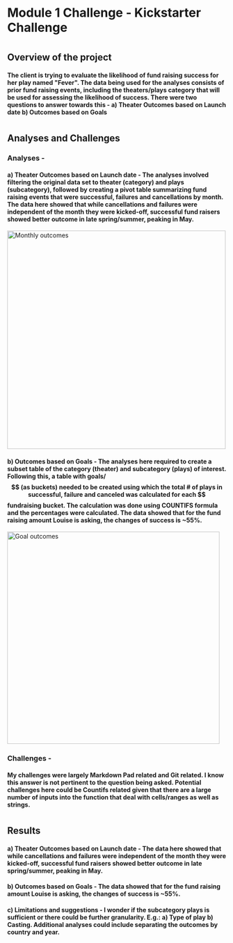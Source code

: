 # Module 1 Challenge - Kickstarter Challenge 
#
## Overview of the project
#### The client is trying to evaluate the likelihood of fund raising success for her play named "Fever". The data being used for the analyses consists of prior fund raising events, including the theaters/plays category that will be used for assessing the likelihood of success. There were two questions to answer towards this - a) Theater Outcomes based on Launch date b) Outcomes based on Goals  
#
## Analyses and Challenges
### Analyses - 
#### a) Theater Outcomes based on Launch date - The analyses involved filtering the original data set to theater (category) and plays (subcategory), followed by creating a pivot table summarizing fund raising events that were successful, failures and cancellations by month. The data here showed that while cancellations and failures were independent of the month they were kicked-off, successful fund raisers showed better outcome in late spring/summer, peaking in May.

<img width="502" alt="Monthly outcomes" src="https://user-images.githubusercontent.com/89116627/131237466-ba1bdade-7bf0-4f33-8bc4-80d2d1f1e923.PNG">

#### b) Outcomes based on Goals - The analyses here required to create a subset table of the category (theater) and subcategory (plays) of interest. Following this, a table with goals/$$ (as buckets) needed to be created using which the total # of plays in successful, failure and canceled was calculated for each $$ fundraising bucket. The calculation was done using COUNTIFS formula and the percentages were calculated. The data showed that for the fund raising amount Louise is asking, the changes of success is ~55%. 

<img width="488" alt="Goal outcomes" src="https://user-images.githubusercontent.com/89116627/131237482-4b61dd1c-0c68-4664-8482-18a0934a7b83.PNG">

### Challenges -
#### My challenges were largely Markdown Pad related and Git related. I know this answer is not pertinent to the question being asked. Potential challenges here could be Countifs related given that there are a large number of inputs into the function that deal with cells/ranges as well as strings.
#
## Results
#### a) Theater Outcomes based on Launch date - The data here showed that while cancellations and failures were independent of the month they were kicked-off, successful fund raisers showed better outcome in late spring/summer, peaking in May.
#### b) Outcomes based on Goals - The data showed that for the fund raising amount Louise is asking, the changes of success is ~55%.
#### c) Limitations and suggestions - I wonder if the subcategory plays is sufficient or there could be further granularity. E.g.: a) Type of play b) Casting. Additional analyses could include separating the outcomes by country and year.
